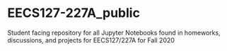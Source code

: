 # EECS127-227A_public
Student facing repository for all Jupyter Notebooks found in homeworks, discussions, and projects for EECS127/227A for Fall 2020
